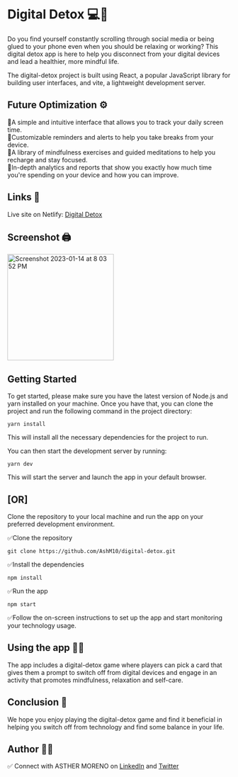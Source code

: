 # Digital Detox 💻🚫

Do you find yourself constantly scrolling through social media or being glued to your phone even when you should be relaxing or working? This digital detox app is here to help you disconnect from your digital devices and lead a healthier, more mindful life.

The digital-detox project is built using React, a popular JavaScript library for building user interfaces, and vite, a lightweight development server.

## Future Optimization ⚙️

🔹A simple and intuitive interface that allows you to track your daily screen time. <br>
🔹Customizable reminders and alerts to help you take breaks from your device.<br>
🔹A library of mindfulness exercises and guided meditations to help you recharge and stay focused.<br>
🔹In-depth analytics and reports that show you exactly how much time you're spending on your device and how you can improve.<br>

## Links 🔗

Live site on Netlify: [Digital Detox](https://digital-detox.netlify.app)

## Screenshot 🖨️

<img width="240" alt="Screenshot 2023-01-14 at 8 03 52 PM" src="https://user-images.githubusercontent.com/89284873/212515570-6541a724-7824-47ed-ab02-0793c5db6942.png">

## Getting Started

To get started, please make sure you have the latest version of Node.js and yarn installed on your machine. Once you have that, you can clone the project and run the following command in the project directory:

`yarn install`

This will install all the necessary dependencies for the project to run.

You can then start the development server by running:

`yarn dev`

This will start the server and launch the app in your default browser.

## [OR]

Clone the repository to your local machine and run the app on your preferred development environment.

✅Clone the repository

`git clone https://github.com/AshM10/digital-detox.git`

✅Install the dependencies

`npm install`

✅Run the app

`npm start`

✅Follow the on-screen instructions to set up the app and start monitoring your technology usage.

## Using the app 💃🏼

The app includes a digital-detox game where players can pick a card that gives them a prompt to switch off from digital devices and engage in an activity that promotes mindfulness, relaxation and self-care.

## Conclusion 📍

We hope you enjoy playing the digital-detox game and find it beneficial in helping you switch off from technology and find some balance in your life.

## Author 👸🏼

✅ Connect with ASTHER MORENO on [LinkedIn](https://www.linkedin.com/in/asthermoreno10/) and [Twitter](https://twitter.com/sexy_gravy)
